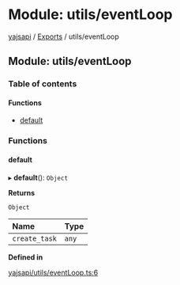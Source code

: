 # Module: utils/eventLoop

[yajsapi](../yajsapi.md) / [Exports](./) / utils/eventLoop

## Module: utils/eventLoop

### Table of contents

#### Functions

* [default](utils_eventloop.md#default)

### Functions

#### default

▸ **default**\(\): `Object`

**Returns**

`Object`

| Name | Type |
| :--- | :--- |
| `create_task` | `any` |

**Defined in**

[yajsapi/utils/eventLoop.ts:6](https://github.com/golemfactory/yajsapi/blob/8f42a91/yajsapi/utils/eventLoop.ts#L6)

